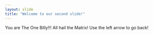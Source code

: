 ```yaml
---
layout: slide
title: "Welcome to our second slide!"
---
```

You are The One Billy!!! All hail the Matrix!
Use the left arrow to go back!
